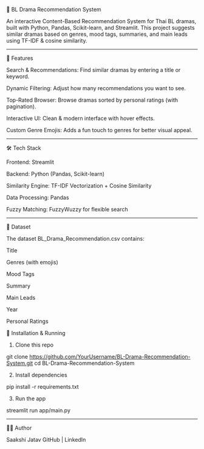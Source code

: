 🌈 BL Drama Recommendation System

An interactive Content-Based Recommendation System for Thai BL dramas, built with Python, Pandas, Scikit-learn, and Streamlit.
This project suggests similar dramas based on genres, mood tags, summaries, and main leads using TF-IDF & cosine similarity.


---

🚀 Features

Search & Recommendations: Find similar dramas by entering a title or keyword.

Dynamic Filtering: Adjust how many recommendations you want to see.

Top-Rated Browser: Browse dramas sorted by personal ratings (with pagination).

Interactive UI: Clean & modern interface with hover effects.

Custom Genre Emojis: Adds a fun touch to genres for better visual appeal.



---

🛠 Tech Stack

Frontend: Streamlit

Backend: Python (Pandas, Scikit-learn)

Similarity Engine: TF-IDF Vectorization + Cosine Similarity

Data Processing: Pandas

Fuzzy Matching: FuzzyWuzzy for flexible search



---

📂 Dataset

The dataset BL_Drama_Recommendation.csv contains:

Title

Genres (with emojis)

Mood Tags

Summary

Main Leads

Year

Personal Ratings

🔧 Installation & Running

1. Clone this repo

git clone https://github.com/YourUsername/BL-Drama-Recommendation-System.git
cd BL-Drama-Recommendation-System


2. Install dependencies

pip install -r requirements.txt


3. Run the app

streamlit run app/main.py


---

👩‍💻 Author

Saakshi Jatav
GitHub | LinkedIn
